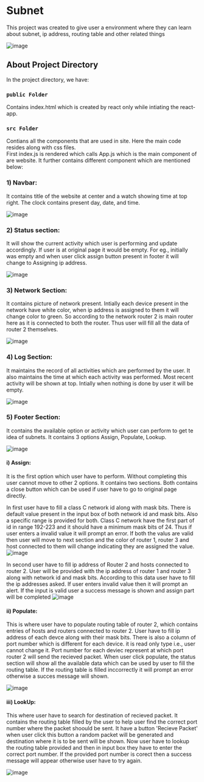 # Subnet

This project was created to give user a environment where they can learn about subnet, ip address, routing table and other related things

![image](https://user-images.githubusercontent.com/114513938/232289012-d7708ab8-61ca-41a5-a6ef-628f89cf464b.png)

## About Project Directory

In the project directory, we have:

### `public Folder`

Contains index.html which is created by react only while intiating the react-app.

### `src Folder`

Contians all the components that are used in site. Here the main code resides along with css files.\
First index.js is rendered which calls App.js which is the main component of are website. It further contains different component which are mentioned below:

### 1) Navbar: 
It contains title of the website at center and a watch showing time at top right. The clock contains present day, date, and time.

![image](https://user-images.githubusercontent.com/114513938/232290168-4246515b-008a-4368-a3d5-d6556b9f2ae8.png)

### 2) Status section: 
It will show the current activity which user is performing and update accordingly. If user is at original page it would be empty. For eg., initially was empty and when user click assign button present in footer it will change to Assigning ip address.

![image](https://user-images.githubusercontent.com/114513938/232289707-470f5bbd-8057-4eda-bc34-74ba3f6eecfe.png)

### 3) Network Section: 
It contains picture of network present. Intially each device present in the network have white color, when ip address is assigned to them it will change color to green. So according to the network router 2 is main router here as it is connected to both the router. Thus user will fill all the data of router 2 themselves.

![image](https://user-images.githubusercontent.com/114513938/232289860-79092c06-1a6e-453a-8e22-35372e6c4a7f.png)

### 4) Log Section:
It maintains the record of all activities which are performed by the user. It also maintains the time at which each activity was performed. Most recent activity will be shown at top. Intially when nothing is done by user it will be empty.

![image](https://user-images.githubusercontent.com/114513938/232290105-49c85be0-99c4-45be-a593-5b435b199d39.png)

### 5) Footer Section: 
It contains the available option or activity which user can perform to get te idea of subnets. It contains 3 options Assign, Populate, Lookup.

![image](https://user-images.githubusercontent.com/114513938/232290418-780bb0c4-a273-409e-b7f6-095b24c66699.png)

  #### i) Assign:
  It is the first option which user have to perform. Without completing this user cannot move to other 2 options. It contains two sections. Both contains a close button which can be used if user have to go to original page directly.
  
In first user have to fill a class C network id along with mask bits. There is default value present in the input box of both network id and mask bits. Also a specific range is provided for both. Class C network have the first part of id in range 192-223 and it should have a minimum mask bits of 24. Thus if user enters a invalid value it will prompt an error. If both the valus are valid then user will move to next section and the color of router 1, router 3 and host connected to them will change indicating they are assigned the value.
![image](https://user-images.githubusercontent.com/114513938/232290866-455e06a9-7c61-4621-a73c-8683aeb33bd3.png)

In second user have to fill ip address of Router 2 and hosts connected to router 2. User will be provided with the ip address of router 1 and router 3 along with network id and mask bits. According to this data user have to fill the ip addresses asked. If user enters invalid value then it will prompt an alert. If the input is valid user a success message is shown and assign part will be completed
![image](https://user-images.githubusercontent.com/114513938/232290989-2fe4ec92-e379-40d8-bd40-deebecf53cc2.png)

  #### ii) Populate:
  This is where user have to populate routing table of router 2, which contains entries of hosts and routers connected to router 2. User have to fill ip address of each devce along with their mask bits. There is also a column of port number which is different for each device. it is read only type i.e., user cannot change it. Port number for each deviec represent at which port router 2 will send the recieved packet. When user click populate, the status section will show all the available data which can be used by user to fill the routing table. If the routing table is filled inccorrectly it will prompt an error otherwise a succes message will shown.

![image](https://user-images.githubusercontent.com/114513938/232291157-5f98baae-5bff-4db4-b961-0b9733a45a6a.png)

  #### iii) LookUp:
  This where user have to search for destination of recieved packet. It contains the routing table filled by the user to help user find the correct port number where the packet shoould be sent. It have a button 'Recieve Packet' when user click this button a random packet will be generated and destination where it is to be sent will be shown. Now user have to lookup the routing table provided and then in input box they have to enter the correct port number. If the provided port number is corect then a success message will appear otherwise user have to try again.

![image](https://user-images.githubusercontent.com/114513938/232291370-d41bbca4-c37f-46ed-a6cf-601c1efcf4bd.png)
